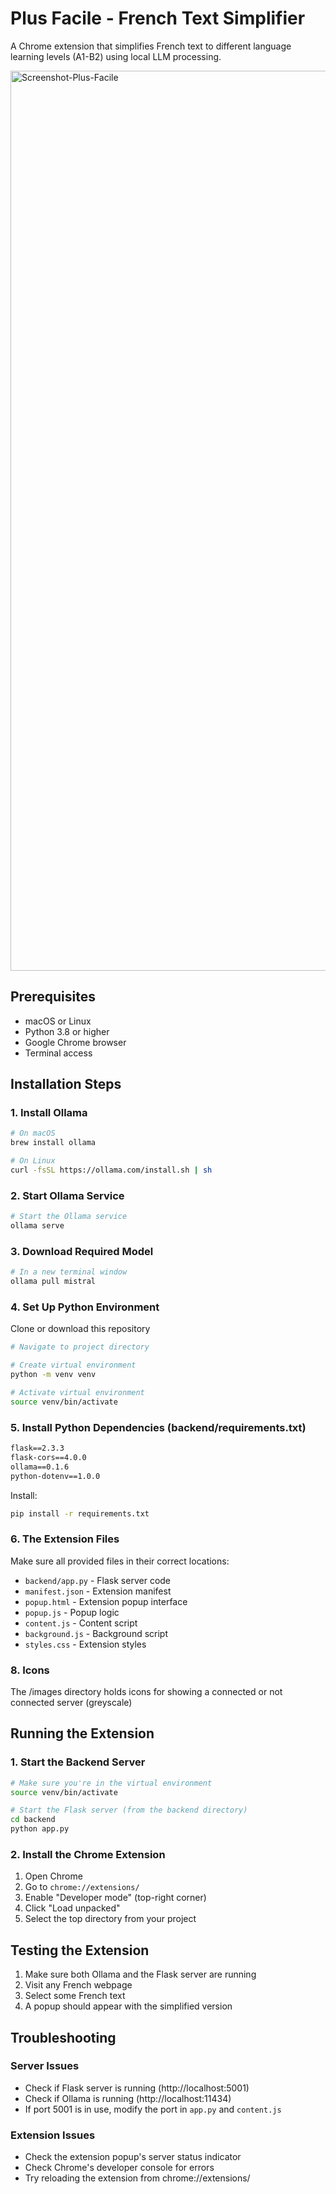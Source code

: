 # Plus Facile - French Text Simplifier

A Chrome extension that simplifies French text to different language learning levels (A1-B2) using local LLM processing.

<img width="1440" alt="Screenshot-Plus-Facile" src="https://github.com/user-attachments/assets/675be25a-8108-4816-b6a4-979ad556621d" />

## Prerequisites

- macOS or Linux
- Python 3.8 or higher
- Google Chrome browser
- Terminal access

## Installation Steps

### 1. Install Ollama
```bash
# On macOS
brew install ollama

# On Linux
curl -fsSL https://ollama.com/install.sh | sh
```

### 2. Start Ollama Service
```bash
# Start the Ollama service
ollama serve
```

### 3. Download Required Model
```bash
# In a new terminal window
ollama pull mistral
```

### 4. Set Up Python Environment
Clone or download this repository
```bash
# Navigate to project directory

# Create virtual environment
python -m venv venv

# Activate virtual environment
source venv/bin/activate
```

### 5. Install Python Dependencies (backend/requirements.txt)
```txt
flask==2.3.3
flask-cors==4.0.0
ollama==0.1.6
python-dotenv==1.0.0
```

Install:
```bash
pip install -r requirements.txt
```

### 6. The Extension Files
Make sure all provided files in their correct locations:
- `backend/app.py` - Flask server code
- `manifest.json` - Extension manifest
- `popup.html` - Extension popup interface
- `popup.js` - Popup logic
- `content.js` - Content script
- `background.js` - Background script
- `styles.css` - Extension styles

### 8. Icons
The /images directory holds icons for showing a connected or not connected server (greyscale)

## Running the Extension

### 1. Start the Backend Server
```bash
# Make sure you're in the virtual environment
source venv/bin/activate

# Start the Flask server (from the backend directory)
cd backend
python app.py
```

### 2. Install the Chrome Extension
1. Open Chrome
2. Go to `chrome://extensions/`
3. Enable "Developer mode" (top-right corner)
4. Click "Load unpacked"
5. Select the top directory from your project

## Testing the Extension

1. Make sure both Ollama and the Flask server are running
2. Visit any French webpage
3. Select some French text
4. A popup should appear with the simplified version

## Troubleshooting

### Server Issues
- Check if Flask server is running (http://localhost:5001)
- Check if Ollama is running (http://localhost:11434)
- If port 5001 is in use, modify the port in `app.py` and `content.js`

### Extension Issues
- Check the extension popup's server status indicator
- Check Chrome's developer console for errors
- Try reloading the extension from chrome://extensions/

